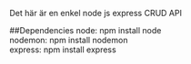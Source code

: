 Det här är en enkel node js express CRUD API

##Dependencies
node: npm install node                            
nodemon: npm install nodemon                      
express: npm install express

